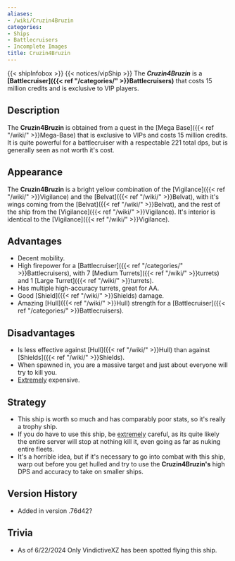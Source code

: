```yaml
---
aliases:
- /wiki/Cruzin4Bruzin
categories:
- Ships
- Battlecruisers
- Incomplete Images
title: Cruzin4Bruzin
---
```


{{< shipInfobox >}} {{< notices/vipShip >}} The **_Cruzin4Bruzin_** is a **[Battlecruiser]({{< ref "/categories/" >}}Battlecruisers)** that costs 15 million credits and is exclusive to VIP players. 

## Description

The **Cruzin4Bruzin** is obtained from a quest in the [Mega Base]({{< ref "/wiki/" >}}Mega-Base) that is exclusive to VIPs and costs 15 million credits. It is quite powerful for a battlecruiser with a respectable 221 total dps, but is generally seen as not worth it's cost.

## Appearance

The **Cruzin4Bruzin** is a bright yellow combination of the [Vigilance]({{< ref "/wiki/" >}}Vigilance) and the [Belvat]({{< ref "/wiki/" >}}Belvat), with it's wings coming from the [Belvat]({{< ref "/wiki/" >}}Belvat), and the rest of the ship from the [Vigilance]({{< ref "/wiki/" >}}Vigilance). It's interior is identical to the [Vigilance]({{< ref "/wiki/" >}}Vigilance).

## Advantages

- Decent mobility.
- High firepower for a [Battlecruiser]({{< ref "/categories/" >}}Battlecruisers), with 7 [Medium Turrets]({{< ref "/wiki/" >}}turrets) and 1 [Large Turret]({{< ref "/wiki/" >}}turrets).
- Has multiple high-accuracy turrets, great for AA.
- Good [Shield]({{< ref "/wiki/" >}}Shields) damage.
- Amazing [Hull]({{< ref "/wiki/" >}}Hull) strength for a [Battlecruiser]({{< ref "/categories/" >}}Battlecruisers).

## Disadvantages

- Is less effective against [Hull]({{< ref "/wiki/" >}}Hull) than against [Shields]({{< ref "/wiki/" >}}Shields).
- When spawned in, you are a massive target and just about everyone will try to kill you.
- <u>Extremely</u> expensive.

## Strategy

- This ship is worth so much and has comparably poor stats, so it's really a trophy ship.
- If you do have to use this ship, be <u>extremely</u> careful, as its quite likely the entire server will stop at nothing kill it, even going as far as nuking entire fleets.
- It's a horrible idea, but if it's necessary to go into combat with this ship, warp out before you get hulled and try to use the **Cruzin4Bruzin's** high DPS and accuracy to take on smaller ships.

## Version History 

- Added in version .76d42?

## Trivia

- As of 6/22/2024 Only VindictiveXZ has been spotted flying this ship.